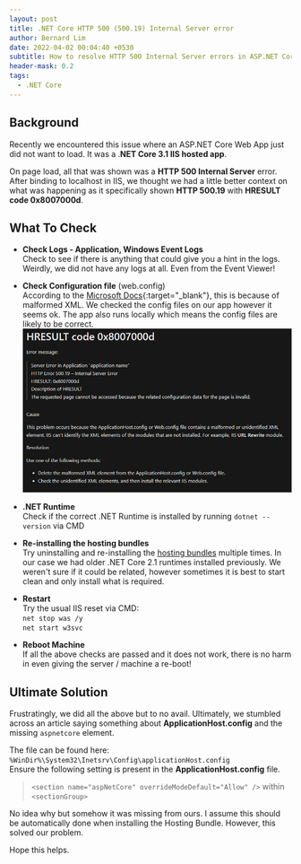 ```yaml
---
layout: post
title: .NET Core HTTP 500 (500.19) Internal Server error
author: Bernard Lim
date: 2022-04-02 00:04:40 +0530
subtitle: How to resolve HTTP 500 Internal Server errors in ASP.NET Core
header-mask: 0.2
tags:
  - .NET Core
---
```


## Background

Recently we encountered this issue where an ASP.NET Core Web App just did not want to load. It was a .**NET Core 3.1 IIS hosted app**.

On page load, all that was shown was a **HTTP 500 Internal Server** error.
After binding to localhost in IIS, we thought we had a little better context on what was happening as it specifically shown **HTTP 500.19** with **HRESULT code 0x8007000d**.

## What To Check

- **Check Logs - Application, Windows Event Logs** <br/>
  Check to see if there is anything that could give you a hint in the logs. Weirdly, we did not have any logs at all. Even from the Event Viewer!

- **Check Configuration file** (web.config) <br/>
  According to the [Microsoft Docs](https://docs.microsoft.com/en-us/troubleshoot/developer/webapps/iis/health-diagnostic-performance/http-error-500-19-webpage){:target="\_blank"}, this is because of malformed XML. We checked the config files on our app however it seems ok. The app also runs locally which means the config files are likely to be correct. <br/>
  ![MS Docs Screenshot](/img/posts/2022-04-02-dotnet-core-http500/docs-screenshot.PNG)

- **.NET Runtime** <br/>
  Check if the correct .NET Runtime is installed by running `dotnet --version` via CMD

- **Re-installing the hosting bundles** <br/>
  Try uninstalling and re-installing the [hosting bundles](https://dotnet.microsoft.com/en-us/download/dotnet) multiple times. In our case we had older .NET Core 2.1 runtimes installed previously. We weren't sure if it could be related, however sometimes it is best to start clean and only install what is required.

- **Restart** <br/>
  Try the usual IIS reset via CMD: <br/>
  `net stop was /y` <br/>
  `net start w3svc` <br/>
- **Reboot Machine** <br/>
  If all the above checks are passed and it does not work, there is no harm in even giving the server / machine a re-boot!

## Ultimate Solution

Frustratingly, we did all the above but to no avail. Ultimately, we stumbled across an article saying something about **ApplicationHost.config** and the missing `aspnetcore` element.

The file can be found here: `%WinDir%\System32\Inetsrv\Config\applicationHost.config` <br/>
Ensure the following setting is present in the **ApplicationHost.config** file. <br/>

> `<section name="aspNetCore" overrideModeDefault="Allow" />` within `<sectionGroup>`

No idea why but somehow it was missing from ours. I assume this should be automatically done when installing the Hosting Bundle. However, this solved our problem.

Hope this helps.
